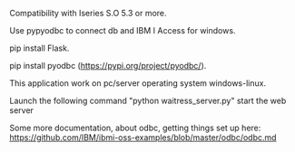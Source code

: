 Compatibility with Iseries S.O 5.3 or more.

Use pypyodbc to connect db and IBM I Access for windows.

pip install Flask.    

pip install pyodbc (https://pypi.org/project/pyodbc/).

This application work on pc/server operating system windows-linux.

Launch the following command "python waitress_server.py" start the web server

Some more documentation, about odbc, getting things set up here: https://github.com/IBM/ibmi-oss-examples/blob/master/odbc/odbc.md
